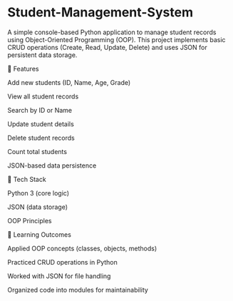 # Student-Management-System
A simple console-based Python application to manage student records using Object-Oriented Programming (OOP). This project implements basic CRUD operations (Create, Read, Update, Delete) and uses JSON for persistent data storage.

🔹 Features

Add new students (ID, Name, Age, Grade)

View all student records

Search by ID or Name

Update student details

Delete student records

Count total students

JSON-based data persistence

🔹 Tech Stack

Python 3 (core logic)

JSON (data storage)

OOP Principles

🔹 Learning Outcomes

Applied OOP concepts (classes, objects, methods)

Practiced CRUD operations in Python

Worked with JSON for file handling

Organized code into modules for maintainability
